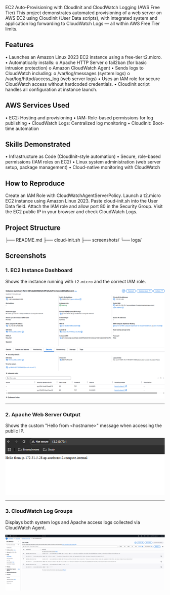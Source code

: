 EC2 Auto-Provisioning with CloudInit and CloudWatch Logging (AWS Free Tier)
This project demonstrates automated provisioning of a web server on AWS EC2 using CloudInit (User Data scripts), with integrated system and application log forwarding to CloudWatch Logs — all within AWS Free Tier limits.

## Features

•	Launches an Amazon Linux 2023 EC2 instance using a free-tier t2.micro.
•	Automatically installs:
o	Apache HTTP Server
o	fail2ban (for basic intrusion protection)
o	Amazon CloudWatch Agent
•	Sends logs to CloudWatch including:
o	/var/log/messages (system logs)
o	/var/log/httpd/access_log (web server logs)
•	Uses an IAM role for secure CloudWatch access without hardcoded credentials.
•	CloudInit script handles all configuration at instance launch.

## AWS Services Used

•	EC2: Hosting and provisioning
•	IAM: Role-based permissions for log publishing
•	CloudWatch Logs: Centralized log monitoring
•	CloudInit: Boot-time automation

## Skills Demonstrated

•	Infrastructure as Code (CloudInit-style automation)
•	Secure, role-based permissions (IAM roles on EC2)
•	Linux system administration (web server setup, package management)
•	Cloud-native monitoring with CloudWatch

## How to Reproduce

Create an IAM Role with CloudWatchAgentServerPolicy. 
Launch a t2.micro EC2 instance using Amazon Linux 2023. 
Paste cloud-init.sh into the User Data field. 
Attach the IAM role and allow port 80 in the Security Group.
Visit the EC2 public IP in your browser and check CloudWatch Logs.

## Project Structure

├── README.md
├── cloud-init.sh
├── screenshots/
└── logs/

## Screenshots

### 1. EC2 Instance Dashboard

Shows the instance running with `t2.micro` and the correct IAM role.

![EC2 Dashboard](screenshots/ec2-dashboard.png)

---

### 2. Apache Web Server Output

Shows the custom "Hello from \<hostname\>" message when accessing the public IP.

![Apache Output](screenshots/apache-output.png)

---

### 3. CloudWatch Log Groups

Displays both system logs and Apache access logs collected via CloudWatch Agent.

![CloudWatch Logs](screenshots/cloudwatch-logs.png)

